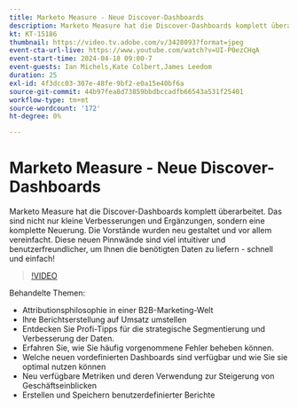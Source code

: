 ```yaml
---
title: Marketo Measure - Neue Discover-Dashboards
description: Marketo Measure hat die Discover-Dashboards komplett überarbeitet. Das sind nicht nur kleine Verbesserungen und Ergänzungen, sondern eine komplette Neuerung. Die Vorstände wurden neu gestaltet und vor allem vereinfacht. Diese neuen Pinnwände sind viel intuitiver und benutzerfreundlicher, um Ihnen die benötigten Daten zu liefern - schnell und einfach!
kt: KT-15186
thumbnail: https://video.tv.adobe.com/v/3428093?format=jpeg
event-cta-url-live: https://www.youtube.com/watch?v=UI-P0ezCHqA
event-start-time: 2024-04-18 09:00-7
event-guests: Ian Michels,Kate Colbert,James Leedom
duration: 25
exl-id: 4f3dcc03-307e-48fe-9bf2-e0a15e40bf6a
source-git-commit: 44b97fea8d73859bbdbccadfb66543a531f25401
workflow-type: tm+mt
source-wordcount: '172'
ht-degree: 0%

---
```


# Marketo Measure - Neue Discover-Dashboards

Marketo Measure hat die Discover-Dashboards komplett überarbeitet. Das sind nicht nur kleine Verbesserungen und Ergänzungen, sondern eine komplette Neuerung. Die Vorstände wurden neu gestaltet und vor allem vereinfacht. Diese neuen Pinnwände sind viel intuitiver und benutzerfreundlicher, um Ihnen die benötigten Daten zu liefern - schnell und einfach!

>[!VIDEO](https://video.tv.adobe.com/v/3428093/?quality=12&learn=on)

Behandelte Themen:

* Attributionsphilosophie in einer B2B-Marketing-Welt
* Ihre Berichtserstellung auf Umsatz umstellen
* Entdecken Sie Profi-Tipps für die strategische Segmentierung und Verbesserung der Daten.
* Erfahren Sie, wie Sie häufig vorgenommene Fehler beheben können.
* Welche neuen vordefinierten Dashboards sind verfügbar und wie Sie sie optimal nutzen können
* Neu verfügbare Metriken und deren Verwendung zur Steigerung von Geschäftseinblicken
* Erstellen und Speichern benutzerdefinierter Berichte

